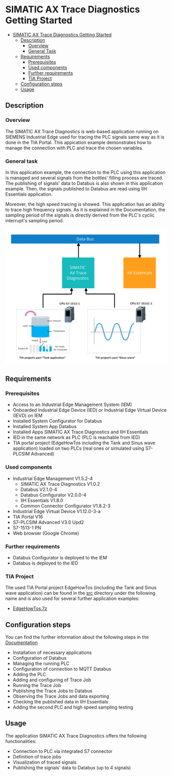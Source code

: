 # SIMATIC AX Trace Diagnostics Getting Started

- [SIMATIC AX Trace Diagnostics Getting Started](#simatic-ax-trace-diagnostics-getting-started)
  - [Description](#description)
    - [Overview](#overview)
    - [General Task](#general-task)
  - [Requirements](#requirements)
    - [Prerequisites](#prerequisites)
    - [Used components](#used-components)
    - [Further requirements](#further-requirements)
    - [TIA Project](#tia-project)
  - [Configuration steps](#configuration-steps)
  - [Usage](#usage)

## Description

### Overview

The SIMATIC AX Trace Diagnostics is web-based application running on SIEMENS Industrial Edge used for tracing the PLC signals same way as it is done in the TIA Portal. This appication example demonstrates how to manage the connection with PLC and trace the chosen variables. 

### General task

In this application example, the connection to the PLC using this application is managed and several signals from the bottles' filling process are traced. The publishing of signals' data to Databus is also shown in this application example. Then, the signals published to Databus are read using IIH Essentials application. 

Moreover, the high speed traicing is showed. This application has an ability to trace high frequency signals. As it is explained in the Documentation, the sampling period of the signals is directly derived from the PLC's cyclic interrupt's sampling period.

![task](docs/graphics/Overview.png)

## Requirements

###  Prerequisites

- Access to an Industrial Edge Management System (IEM)
- Onboarded Industrial Edge Device (IED) or Industrial Edge Virtual Device (IEVD) on IEM
- Installed System Configurator for Databus
- Installed System App Databus
- Installed Apps SIMATIC AX Trace Diagnostics and IIH Essentials
- IED in the same network as PLC (PLC is reachable from IED)
- TIA portal project (EdgeHowTos including the Tank and Sinus wave application) loaded on two PLCs (real ones or simulated using S7-PLCSIM Advanced)

### Used components

- Industrial Edge Management V1.5.2-4
  - SIMATIC AX Trace Diagnostics V1.0.2
  - Databus V2.1.0-4
  - Databus Configurator V2.0.0-4
  - IIH Essentials V1.8.0
  - Common Connector Configurator V1.8.2-3
- Industrial Edge Virtual Device V1.12.0-3-a
- TIA Portal V16
- S7-PLCSIM Advanced V3.0 Upd2
- S7-1513-1 PN
- Web browser (Google Chrome)

### Further requirements

- Databus Configurator is deployed to the IEM
- Databus is deployed to the IED

### TIA Project

The used TIA Portal project EdgeHowTos (including the Tank and Sinus wave application) can be found in the [src](src) directory under the following name and is also used for several further application examples: 

- [EdgeHowTos.7z](src/EdgeHowTos.7z)

## Configuration steps

You can find the further information about the following steps in the [Documentation](docs/Documentation.md)

- Installation of necessary applications
- Configuration of Databus
- Managing the running PLC
- Configuration of connection to MQTT Databus
- Adding the PLC
- Adding and configuring of Trace Job
- Running the Trace Job
- Publishing the Trace Jobs to Databus
- Observing the Trace Jobs and data exporting
- Checking the published data in IIH Essentials
- Adding the second PLC and high speed sampling testing

## Usage

The application SIMATIC AX Trace Diagnostics offers the following functionalities:

- Connection to PLC via integrated S7 connector
- Definition of trace jobs
- Visualization of traced signals
- Publishing the signals' data to Databus (up to 4 signals)



  
